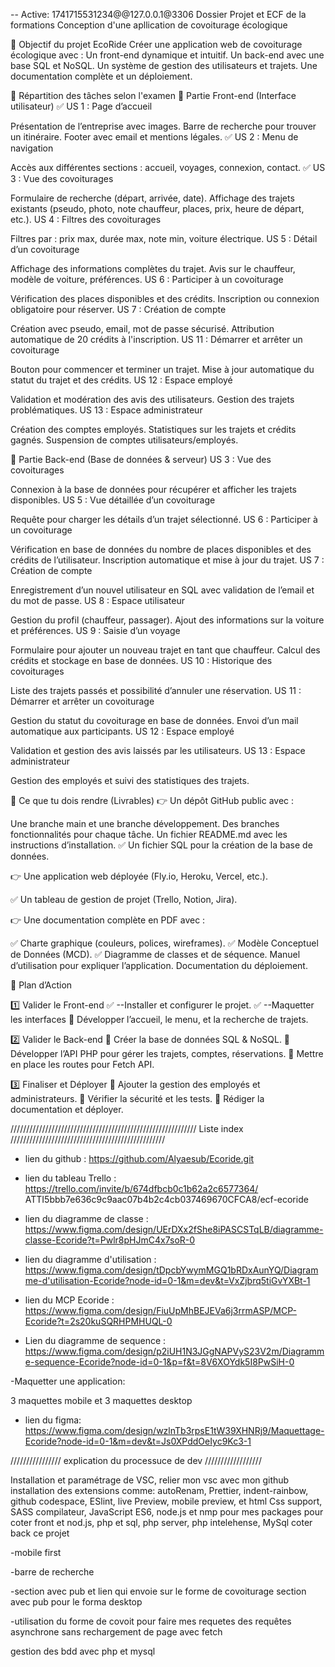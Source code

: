 -- Active: 1741715531234@@127.0.0.1@3306
Dossier Projet et ECF de la formations
Conception d'une apllication de covoiturage écologique

🔹 Objectif du projet EcoRide
Créer une application web de covoiturage écologique avec :
Un front-end dynamique et intuitif.
Un back-end avec une base SQL et NoSQL.
Un système de gestion des utilisateurs et trajets.
Une documentation complète et un déploiement.

📌 Répartition des tâches selon l'examen
🔷 Partie Front-end (Interface utilisateur)
✅ US 1 : Page d’accueil

Présentation de l’entreprise avec images.
Barre de recherche pour trouver un itinéraire.
Footer avec email et mentions légales.
✅ US 2 : Menu de navigation

Accès aux différentes sections : accueil, voyages, connexion, contact.
✅ US 3 : Vue des covoiturages

Formulaire de recherche (départ, arrivée, date).
Affichage des trajets existants (pseudo, photo, note chauffeur, places, prix, heure de départ, etc.).
US 4 : Filtres des covoiturages

Filtres par : prix max, durée max, note min, voiture électrique.
US 5 : Détail d’un covoiturage

Affichage des informations complètes du trajet.
Avis sur le chauffeur, modèle de voiture, préférences.
US 6 : Participer à un covoiturage

Vérification des places disponibles et des crédits.
Inscription ou connexion obligatoire pour réserver.
US 7 : Création de compte

Création avec pseudo, email, mot de passe sécurisé.
Attribution automatique de 20 crédits à l'inscription.
US 11 : Démarrer et arrêter un covoiturage

Bouton pour commencer et terminer un trajet.
Mise à jour automatique du statut du trajet et des crédits.
US 12 : Espace employé

Validation et modération des avis des utilisateurs.
Gestion des trajets problématiques.
US 13 : Espace administrateur

Création des comptes employés.
Statistiques sur les trajets et crédits gagnés.
Suspension de comptes utilisateurs/employés.

🔷 Partie Back-end (Base de données & serveur)
US 3 : Vue des covoiturages

Connexion à la base de données pour récupérer et afficher les trajets disponibles.
US 5 : Vue détaillée d’un covoiturage

Requête pour charger les détails d’un trajet sélectionné.
US 6 : Participer à un covoiturage

Vérification en base de données du nombre de places disponibles et des crédits de l’utilisateur.
Inscription automatique et mise à jour du trajet.
US 7 : Création de compte

Enregistrement d’un nouvel utilisateur en SQL avec validation de l’email et du mot de passe.
US 8 : Espace utilisateur

Gestion du profil (chauffeur, passager).
Ajout des informations sur la voiture et préférences.
US 9 : Saisie d’un voyage

Formulaire pour ajouter un nouveau trajet en tant que chauffeur.
Calcul des crédits et stockage en base de données.
US 10 : Historique des covoiturages

Liste des trajets passés et possibilité d’annuler une réservation.
US 11 : Démarrer et arrêter un covoiturage

Gestion du statut du covoiturage en base de données.
Envoi d’un mail automatique aux participants.
US 12 : Espace employé

Validation et gestion des avis laissés par les utilisateurs.
US 13 : Espace administrateur

Gestion des employés et suivi des statistiques des trajets.

📌 Ce que tu dois rendre (Livrables)
👉 Un dépôt GitHub public avec :

Une branche main et une branche développement.
Des branches fonctionnalités pour chaque tâche.
Un fichier README.md avec les instructions d’installation.
✅ Un fichier SQL pour la création de la base de données.

👉 Une application web déployée (Fly.io, Heroku, Vercel, etc.).

✅ Un tableau de gestion de projet (Trello, Notion, Jira).

👉 Une documentation complète en PDF avec :

✅ Charte graphique (couleurs, polices, wireframes).
✅ Modèle Conceptuel de Données (MCD).
✅ Diagramme de classes et de séquence.
Manuel d’utilisation pour expliquer l’application.
Documentation du déploiement.

🚀 Plan d’Action

1️⃣ Valider le Front-end
✅ --Installer et configurer le projet.
✅ --Maquetter les interfaces
🔹 Développer l’accueil, le menu, et la recherche de trajets.

2️⃣ Valider le Back-end
🔹 Créer la base de données SQL & NoSQL.
🔹 Développer l’API PHP pour gérer les trajets, comptes, réservations.
🔹 Mettre en place les routes pour Fetch API.

3️⃣ Finaliser et Déployer
🔹 Ajouter la gestion des employés et administrateurs.
🔹 Vérifier la sécurité et les tests.
🔹 Rédiger la documentation et déployer.

/////////////////////////////////////////////////////////// Liste index /////////////////////////////////////////////////

-   lien du github : https://github.com/Alyaesub/Ecoride.git

-   lien du tableau Trello : https://trello.com/invite/b/674dfbcb0c1b62a2c6577364/ ATTI5bbb7e636c9c9aac07b4b2c4cb037469670CFCA8/ecf-ecoride

-   lien du diagramme de classe : https://www.figma.com/design/UErDXx2fShe8iPASCSTqLB/diagramme-classe-Ecoride?t=Pwlr8pHJmC4x7soR-0

-   lien du diagramme d'utilisation : https://www.figma.com/design/tDpcbYwymMGQ1bRDxAunYQ/Diagramme-d'utilisation-Ecoride?node-id=0-1&m=dev&t=VxZjbrq5tiGvYXBt-1

-   lien du MCP Ecoride : https://www.figma.com/design/FiuUpMhBEJEVa6j3rrmASP/MCP-Ecoride?t=2s20kuSQRHPMHUQL-0

-   Lien du diagramme de sequence : https://www.figma.com/design/p2iUH1N3JGgNAPVyS23V2m/Diagramme-sequence-Ecoride?node-id=0-1&p=f&t=8V6XOYdk5I8PwSiH-0

-Maquetter une application:

3 maquettes mobile et 3 maquettes desktop

-   lien du figma: https://www.figma.com/design/wzlnTb3rpsE1tW39XHNRj9/Maquettage-Ecoride?node-id=0-1&m=dev&t=Js0XPddOeIyc9Kc3-1

//////////////// explication du processuce de dev //////////////////

Installation et paramétrage de VSC, relier mon vsc avec mon github installation des extensions comme:
autoRenam, Prettier, indent-rainbow, github codespace, ESlint, live Preview, mobile preview, et html Css support, SASS compilateur, JavaScript ES6, node.js et nmp pour mes packages pour coter front
et nod.js, php et sql, php server, php intelehense, MySql coter back ce projet

-mobile first

-barre de recherche

-section avec pub et lien qui envoie sur le forme de covoiturage
section avec pub pour le forma desktop

-utilisation du forme de covoit pour faire mes requetes des requêtes asynchrone sans rechargement de page avec fetch

gestion des bdd avec php et mysql

